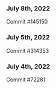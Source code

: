 ### July 8th, 2022

Commit #145150

### July 5th, 2022

Commit #314353


### July 4th, 2022

Commit #72281

